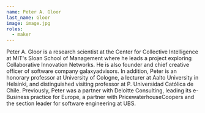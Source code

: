 ```yaml
---
name: Peter A. Gloor
last_name: Gloor
image: image.jpg
roles:
  - maker
---
```

Peter A. Gloor is a research scientist at the Center for Collective Intelligence at MIT's Sloan School of Management where he leads a project exploring Collaborative Innovation Networks. He is also founder and chief creative officer of software company galaxyadvisors. In addition, Peter is an honorary professor at University of Cologne, a lecturer at Aalto University in Helsinki, and distinguished visiting professor at P. Universidad Católica de Chile. Previously, Peter was a partner with Deloitte Consulting, leading its e-Business practice for Europe, a partner with PricewaterhouseCoopers and the section leader for software engineering at UBS.
